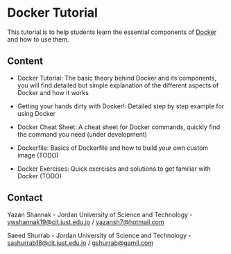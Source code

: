# Docker Tutorial

This tutorial is to help students learn the essential components of [Docker](https://docker.com) and how to use them.



## Content

- Docker Tutorial: The basic theory behind Docker and its components, you will find detailed but simple explanation of the different aspects of Docker and how it works 

- Getting your hands dirty with Docker!: Detailed step by step example for using Docker

- Docker Cheat Sheet: A cheat sheet for Docker commands, quickly find the command you need (under development)

- Dockerfile: Basics of Dockerfile and how to build your own custom image (TODO)

- Docker Exercises: Quick exercises and solutions to get familiar with Docker (TODO)

  



## Contact

Yazan Shannak - Jordan University of Science and Technology - ywshannak19@cit.just.edu.jo / yazansh7@hotmail.com

Saeed Shurrab - Jordan University of Science and Technology - sashurrab18@cit.just.edu.jo / gshurrab@gamil.com



